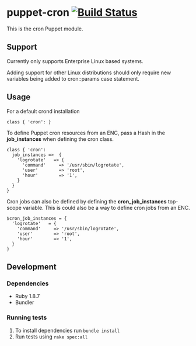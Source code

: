 # puppet-cron [![Build Status](https://travis-ci.org/treydock/puppet-cron.png)](https://travis-ci.org/treydock/puppet-cron)

This is the cron Puppet module.

## Support

Currently only supports Enterprise Linux based systems.

Adding support for other Linux distributions should only require
new variables being added to cron::params case statement.

## Usage

For a default crond installation

    class { 'cron': }

To define Puppet cron resources from an ENC, pass a Hash in the **job_instances** when defining the cron class.

    class { 'cron':
      job_instances =>  {
        'logrotate'   => {
          'command'     => '/usr/sbin/logrotate',
          'user'        => 'root',
          'hour'        => '1',
        }
      }
    }

Cron jobs can also be defined by defining the **cron_job_instances** top-scope variable.
This is could also be a way to define cron jobs from an ENC.

    $cron_job_instances = {
      'logrotate'   = {
        'command'     => '/usr/sbin/logrotate',
        'user'        => 'root',
        'hour'        => '1',
      }
    }

## Development

### Dependencies

* Ruby 1.8.7
* Bundler

### Running tests

1. To install dependencies run `bundle install`
2. Run tests using `rake spec:all`
